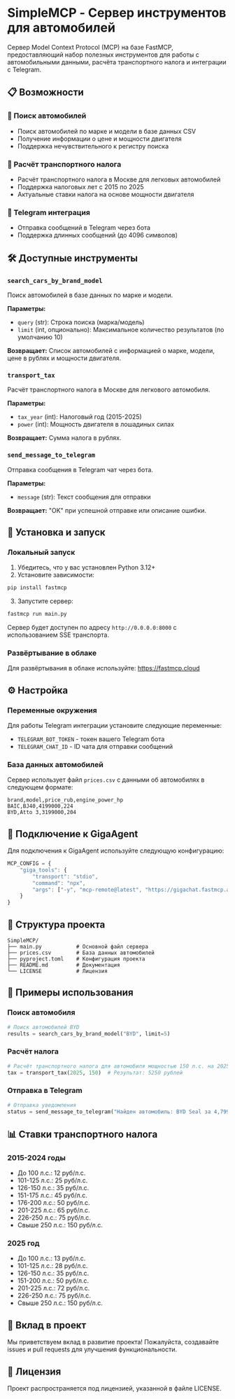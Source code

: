 # SimpleMCP - Сервер инструментов для автомобилей

Сервер Model Context Protocol (MCP) на базе FastMCP, предоставляющий набор полезных инструментов для работы с автомобильными данными, расчёта транспортного налога и интеграции с Telegram.

## 📋 Возможности

### 🚗 Поиск автомобилей
- Поиск автомобилей по марке и модели в базе данных CSV
- Получение информации о цене и мощности двигателя
- Поддержка нечувствительного к регистру поиска

### 🧮 Расчёт транспортного налога
- Расчёт транспортного налога в Москве для легковых автомобилей
- Поддержка налоговых лет с 2015 по 2025
- Актуальные ставки налога на основе мощности двигателя

### 📱 Telegram интеграция
- Отправка сообщений в Telegram через бота
- Поддержка длинных сообщений (до 4096 символов)

## 🛠 Доступные инструменты

### `search_cars_by_brand_model`
Поиск автомобилей в базе данных по марке и модели.

**Параметры:**
- `query` (str): Строка поиска (марка/модель)
- `limit` (int, опционально): Максимальное количество результатов (по умолчанию 10)

**Возвращает:** Список автомобилей с информацией о марке, модели, цене в рублях и мощности двигателя.

### `transport_tax`
Расчёт транспортного налога в Москве для легкового автомобиля.

**Параметры:**
- `tax_year` (int): Налоговый год (2015-2025)
- `power` (int): Мощность двигателя в лошадиных силах

**Возвращает:** Сумма налога в рублях.

### `send_message_to_telegram`
Отправка сообщения в Telegram чат через бота.

**Параметры:**
- `message` (str): Текст сообщения для отправки

**Возвращает:** "OK" при успешной отправке или описание ошибки.

## 🚀 Установка и запуск

### Локальный запуск

1. Убедитесь, что у вас установлен Python 3.12+
2. Установите зависимости:
```bash
pip install fastmcp
```

3. Запустите сервер:
```bash
fastmcp run main.py
```

Сервер будет доступен по адресу `http://0.0.0.0:8000` с использованием SSE транспорта.

### Развёртывание в облаке

Для развёртывания в облаке используйте: https://fastmcp.cloud

## ⚙️ Настройка

### Переменные окружения

Для работы Telegram интеграции установите следующие переменные:
- `TELEGRAM_BOT_TOKEN` - токен вашего Telegram бота
- `TELEGRAM_CHAT_ID` - ID чата для отправки сообщений

### База данных автомобилей

Сервер использует файл `prices.csv` с данными об автомобилях в следующем формате:
```csv
brand,model,price_rub,engine_power_hp
BAIC,BJ40,4199000,224
BYD,Atto 3,3199000,204
```

## 🔌 Подключение к GigaAgent

Для подключения к GigaAgent используйте следующую конфигурацию:

```javascript
MCP_CONFIG = {
    "giga_tools": {
        "transport": "stdio",
        "command": "npx",
        "args": ["-y", "mcp-remote@latest", "https://gigachat.fastmcp.app/mcp"]
    }
}
```

## 📁 Структура проекта

```
SimpleMCP/
├── main.py           # Основной файл сервера
├── prices.csv        # База данных автомобилей
├── pyproject.toml    # Конфигурация проекта
├── README.md         # Документация
└── LICENSE           # Лицензия
```

## 📝 Примеры использования

### Поиск автомобиля
```python
# Поиск автомобилей BYD
results = search_cars_by_brand_model("BYD", limit=5)
```

### Расчёт налога
```python
# Расчёт транспортного налога для автомобиля мощностью 150 л.с. на 2025 год
tax = transport_tax(2025, 150)  # Результат: 5250 рублей
```

### Отправка в Telegram
```python
# Отправка уведомления
status = send_message_to_telegram("Найден автомобиль: BYD Seal за 4,799,000 рублей")
```

## 📊 Ставки транспортного налога

### 2015-2024 годы
- До 100 л.с.: 12 руб/л.с.
- 101-125 л.с.: 25 руб/л.с.
- 126-150 л.с.: 35 руб/л.с.
- 151-175 л.с.: 45 руб/л.с.
- 176-200 л.с.: 50 руб/л.с.
- 201-225 л.с.: 65 руб/л.с.
- 226-250 л.с.: 75 руб/л.с.
- Свыше 250 л.с.: 150 руб/л.с.

### 2025 год
- До 100 л.с.: 13 руб/л.с.
- 101-125 л.с.: 28 руб/л.с.
- 126-150 л.с.: 35 руб/л.с.
- 151-200 л.с.: 50 руб/л.с.
- 201-225 л.с.: 72 руб/л.с.
- 226-250 л.с.: 75 руб/л.с.
- Свыше 250 л.с.: 150 руб/л.с.

## 🤝 Вклад в проект

Мы приветствуем вклад в развитие проекта! Пожалуйста, создавайте issues и pull requests для улучшения функциональности.

## 📄 Лицензия

Проект распространяется под лицензией, указанной в файле LICENSE.